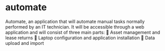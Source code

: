 automate
========

Automate, an application that  will automate manual tasks normally performed by an IT technician. It will be accessible through a  web application and will consist of three main parts:   Asset management and lease returns   Laptop configuration and application installation   Data upload and import
